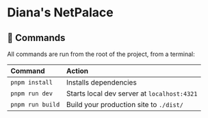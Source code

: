 # Diana's NetPalace

## 🧞 Commands

All commands are run from the root of the project, from a terminal:

| Command          | Action                                      |
|:-----------------|:--------------------------------------------|
| `pnpm install`   | Installs dependencies                       |
| `pnpm run dev`   | Starts local dev server at `localhost:4321` |
| `pnpm run build` | Build your production site to `./dist/`     |

